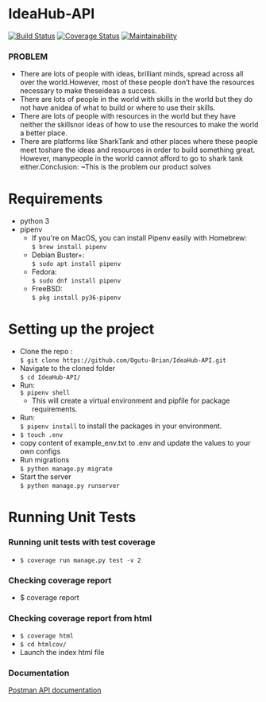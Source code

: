 # IdeaHub-API
[![Build Status](https://travis-ci.org/Ogutu-Brian/IdeaHub-API.svg?branch=develop)](https://travis-ci.org/Ogutu-Brian/IdeaHub-API)
[![Coverage Status](https://coveralls.io/repos/github/Ogutu-Brian/IdeaHub-API/badge.svg?branch=develop)](https://coveralls.io/github/Ogutu-Brian/IdeaHub-API?branch=develop)
[![Maintainability](https://api.codeclimate.com/v1/badges/89bcc1f9e85dbe1e1fbd/maintainability)](https://codeclimate.com/github/Ogutu-Brian/IdeaHub-API/maintainability)
### PROBLEM
* There are lots of people with ideas, brilliant minds, spread across all over the world.However, most of these people don’t have the resources necessary to make theseideas a success.
* There are lots of people in the world with skills in the world but they do not have anidea of what to build or where to use their skills.
* There are lots of people with resources in the world but they have neither the skillsnor ideas of how to use the resources to make the world a better place.
* There are platforms like SharkTank and other places where these people meet toshare the ideas and resources in order to build something great. However, manypeople in the world cannot afford to go to shark tank either.Conclusion: ​~This is the problem our product solves

# Requirements
* python 3
* pipenv
  - If you're on MacOS, you can install Pipenv easily with Homebrew:  
      `$ brew install pipenv`
  - Debian Buster+:  
      `$ sudo apt install pipenv`  
  - Fedora:  
      `$ sudo dnf install pipenv`
  - FreeBSD:  
      `$ pkg install py36-pipenv`

# Setting up the project
* Clone the repo :  
   `$ git clone https://github.com/Ogutu-Brian/IdeaHub-API.git`
* Navigate to the cloned folder  
   `$ cd IdeaHub-API/`
* Run:  
   `$ pipenv shell`  
   * This will create a virtual environment and pipfile for package requirements.
* Run:  
   `$ pipenv install` to install the packages in your environment.
* `$ touch .env`
* copy content of example_env.txt to .env and update the values to your own configs
* Run migrations  
   `$ python manage.py migrate`
* Start the server  
   `$ python manage.py runserver`


# Running Unit Tests
 ### Running unit tests with test coverage
 * `$ coverage run manage.py test -v 2`

### Checking coverage report
* $ coverage report
  
### Checking coverage report from html
* `$ coverage html`
* `$ cd htmlcov/`
* Launch the index html file

### Documentation
[Postman API documentation](https://documenter.getpostman.com/view/9068409/Szt8fAc2?version=latest)
